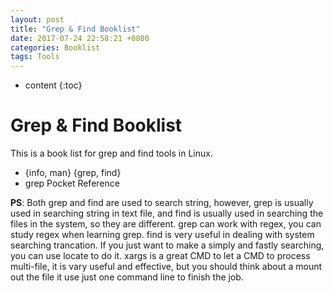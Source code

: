 ```yaml
---
layout: post
title: "Grep & Find Booklist"
date: 2017-07-24 22:58:21 +0800
categories: Booklist
tags: Tools
---
```


* content
{:toc}

# Grep & Find Booklist

This is a book list for grep and find tools in Linux.

+ {info, man} {grep, find}
+ grep Pocket Reference

**PS**: Both grep and find are used to search string, however, grep is usually
used in searching string in text file, and find is usually used in searching
the files in the system, so they are different. grep can work with regex, you
can study regex when learning grep. find is very useful in dealing with system
searching trancation. If you just want to make a simply and fastly searching,
you can use locate to do it. xargs is a great CMD to let a CMD to process
multi-file, it is vary useful and effective, but you should think about a
mount out the file it use just one command line to finish the job.
